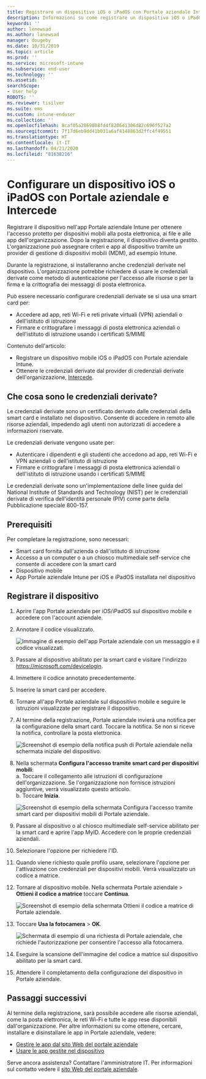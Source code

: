 ```yaml
---
title: Registrare un dispositivo iOS o iPadOS con Portale aziendale Intune e Intercede
description: Informazioni su come registrare un dispositivo iOS o iPadOS e configurare l'autenticazione tramite credenziali derivate con Intercede.
keywords: ''
author: lenewsad
ms.author: lanewsad
manager: dougeby
ms.date: 10/31/2019
ms.topic: article
ms.prod: ''
ms.service: microsoft-intune
ms.subservice: end-user
ms.technology: ''
ms.assetid: ''
searchScope:
- User help
ROBOTS: ''
ms.reviewer: tisilver
ms.suite: ems
ms.custom: intune-enduser
ms.collection: ''
ms.openlocfilehash: 8caf05a2869088fd4f8206d1306d82c696f527a2
ms.sourcegitcommit: 7f17d6eb9dd41b031a6af4148863d2ffc4f49551
ms.translationtype: HT
ms.contentlocale: it-IT
ms.lasthandoff: 04/21/2020
ms.locfileid: "81638216"
---
```

# <a name="set-up-ios-or-ipados-device-with-company-portal-and-intercede"></a>Configurare un dispositivo iOS o iPadOS con Portale aziendale e Intercede

Registrare il dispositivo nell'app Portale aziendale Intune per ottenere l'accesso protetto per dispositivi mobili alla posta elettronica, ai file e alle app dell'organizzazione.  Dopo la registrazione, il dispositivo diventa *gestito*. L'organizzazione può assegnare criteri e app al dispositivo tramite un provider di gestione di dispositivi mobili (MDM), ad esempio Intune.  

Durante la registrazione, si installeranno anche credenziali derivate nel dispositivo. L'organizzazione potrebbe richiedere di usare le credenziali derivate come metodo di autenticazione per l'accesso alle risorse o per la firma e la crittografia dei messaggi di posta elettronica. 

Può essere necessario configurare credenziali derivate se si usa una smart card per:

* Accedere ad app, reti Wi-Fi e reti private virtuali (VPN) aziendali o dell'istituto di istruzione
* Firmare e crittografare i messaggi di posta elettronica aziendali o dell'istituto di istruzione usando i certificati S/MIME  

Contenuto dell'articolo:  

* Registrare un dispositivo mobile iOS o iPadOS con Portale aziendale Intune.  
* Ottenere le credenziali derivate dal provider di credenziali derivate dell'organizzazione, [Intercede](https://www.intercede.com/).   


## <a name="what-are-derived-credentials"></a>Che cosa sono le credenziali derivate?  
Le credenziali derivate sono un certificato derivato dalle credenziali della smart card e installato nel dispositivo. Consente di accedere in remoto alle risorse aziendali, impedendo agli utenti non autorizzati di accedere a informazioni riservate.  

Le credenziali derivate vengono usate per: 
* Autenticare i dipendenti e gli studenti che accedono ad app, reti Wi-Fi e VPN aziendali o dell'istituto di istruzione
* Firmare e crittografare i messaggi di posta elettronica aziendali o dell'istituto di istruzione usando i certificati S/MIME  

Le credenziali derivate sono un'implementazione delle linee guida del National Institute of Standards and Technology (NIST) per le credenziali derivate di verifica dell'identità personale (PIV) come parte della Pubblicazione speciale 800-157.  

## <a name="prerequisites"></a>Prerequisiti

 Per completare la registrazione, sono necessari:

* Smart card fornita dall'azienda o dall'istituto di istruzione
* Accesso a un computer o a un chiosco multimediale self-service che consente di accedere con la smart card
* Dispositivo mobile
* App Portale aziendale Intune per iOS e iPadOS installata nel dispositivo


## <a name="enroll-device"></a>Registrare il dispositivo  
1. Aprire l'app Portale aziendale per iOS/iPadOS sul dispositivo mobile e accedere con l'account aziendale.  
2. Annotare il codice visualizzato.  

    ![Immagine di esempio dell'app Portale aziendale con un messaggio e il codice visualizzati.](./media/copy-code-intercede.png)  
1. Passare al dispositivo abilitato per la smart card e visitare l'indirizzo https://microsoft.com/devicelogin. 

1. Immettere il codice annotato precedentemente.
 
2. Inserire la smart card per accedere.   

3. Tornare all'app Portale aziendale sul dispositivo mobile e seguire le istruzioni visualizzate per registrare il dispositivo.  
4. Al termine della registrazione, Portale aziendale invierà una notifica per la configurazione della smart card. Toccare la notifica. Se non si riceve la notifica, controllare la posta elettronica.   

    ![Screenshot di esempio della notifica push di Portale aziendale nella schermata iniziale del dispositivo.](./media/action-required-in-app-intercede.png)  

5. Nella schermata **Configura l'accesso tramite smart card per dispositivi mobili**:  
    a. Toccare il collegamento alle istruzioni di configurazione dell'organizzazione. Se l'organizzazione non fornisce istruzioni aggiuntive, verrà visualizzato questo articolo.  
    b. Toccare **Inizia**.  

    ![Screenshot di esempio della schermata Configura l'accesso tramite smart card per dispositivi mobili di Portale aziendale.](./media/smart-card-info-intercede.png)  

6. Passare al dispositivo o al chiosco multimediale self-service abilitato per la smart card e aprire l'app MyID. Accedere con le proprie credenziali aziendali.  
7. Selezionare l'opzione per richiedere l'ID. 
8. Quando viene richiesto quale profilo usare, selezionare l'opzione per l'attivazione con credenziali per dispositivi mobili. Verrà visualizzato un codice a matrice.  
9. Tornare al dispositivo mobile. Nella schermata Portale aziendale > **Ottieni il codice a matrice** toccare **Continua**.  

    ![Screenshot di esempio della schermata Ottieni il codice a matrice di Portale aziendale.](./media/get-qr-code-intercede.png) 
 
10. Toccare **Usa la fotocamera** > **OK**.  

    ![Schermata di esempio di una richiesta di Portale aziendale, che richiede l'autorizzazione per consentire l'accesso alla fotocamera.](./media/allow-cp-camera-access-intercede.png)  

11. Eseguire la scansione dell'immagine del codice a matrice sul dispositivo abilitato per la smart card. 
12. Attendere il completamento della configurazione del dispositivo in Portale aziendale.  

## <a name="next-steps"></a>Passaggi successivi  
Al termine della registrazione, sarà possibile accedere alle risorse aziendali, come la posta elettronica, le reti Wi-Fi e tutte le app rese disponibili dall'organizzazione. Per altre informazioni su come ottenere, cercare, installare e disinstallare le app in Portale aziendale, vedere:

* [Gestire le app dal sito Web del portale aziendale](manage-apps-cpweb.md)  
* [Usare le app gestite nel dispositivo](use-managed-apps-on-your-device-ios.md)  

Serve ancora assistenza? Contattare l'amministratore IT. Per informazioni sul contatto vedere il [sito Web del portale aziendale](https://go.microsoft.com/fwlink/?linkid=2010980).
